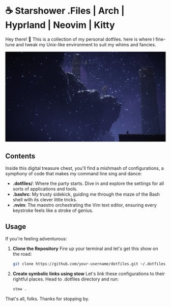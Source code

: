 # ☕ Starshower .Files | Arch | Hyprland | Neovim | Kitty

Hey there! 👋 This is a collection of my personal dotfiles. here is where I fine-tune and tweak my Unix-like environment to suit my whims and fancies.

![Example Image](https://raw.githubusercontent.com/Sliman-Baghouri/dotfiles/main/.config/HyprV/backgrounds/currentBG/v2-background-dark%20(copy%202).jpg)

## Contents

Inside this digital treasure chest, you'll find a mishmash of configurations, a symphony of code that makes my command line sing and dance:

- **.dotfiles/**: Where the party starts. Dive in and explore the settings for all sorts of applications and tools.
- **.bashrc**: My trusty sidekick, guiding me through the maze of the Bash shell with its clever little tricks.
- **.nvim**: The maestro orchestrating the Vim text editor, ensuring every keystroke feels like a stroke of genius.

## Usage

If you're feeling adventurous:

1. **Clone the Repository** Fire up your terminal and let's get this show on the road:

   ```bash
   git clone https://github.com/your-username/dotfiles.git ~/.dotfiles
   
2. **Create symbolic links using stow** Let's link these configurations to their rightful places. Head to .dotfiles directory and run:
   ```bash
   stow .

That's all, folks. Thanks for stopping by.


